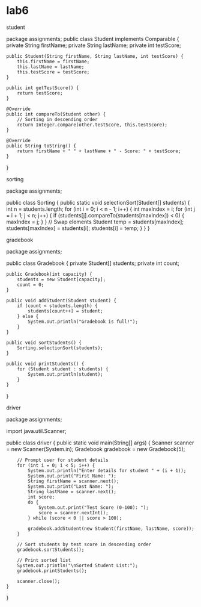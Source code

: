# lab6

student 

package assignments;
public class Student implements Comparable<Student> {
    private String firstName;
    private String lastName;
    private int testScore;

    public Student(String firstName, String lastName, int testScore) {
        this.firstName = firstName;
        this.lastName = lastName;
        this.testScore = testScore;
    }

    public int getTestScore() {
        return testScore;
    }

    @Override
    public int compareTo(Student other) {
        // Sorting in descending order
        return Integer.compare(other.testScore, this.testScore);
    }

    @Override
    public String toString() {
        return firstName + " " + lastName + " - Score: " + testScore;
    }
}


sorting

package assignments;

public class Sorting {
    public static void selectionSort(Student[] students) {
        int n = students.length;
        for (int i = 0; i < n - 1; i++) {
            int maxIndex = i;
            for (int j = i + 1; j < n; j++) {
                if (students[j].compareTo(students[maxIndex]) < 0) {
                    maxIndex = j;
                }
            }
            // Swap elements
            Student temp = students[maxIndex];
            students[maxIndex] = students[i];
            students[i] = temp;
        }
    }
}


gradebook

package assignments;

public class Gradebook {
    private Student[] students;
    private int count;

    public Gradebook(int capacity) {
        students = new Student[capacity];
        count = 0;
    }

    public void addStudent(Student student) {
        if (count < students.length) {
            students[count++] = student;
        } else {
            System.out.println("Gradebook is full!");
        }
    }

    public void sortStudents() {
        Sorting.selectionSort(students);
    }

    public void printStudents() {
        for (Student student : students) {
            System.out.println(student);
        }
    }
}


driver

package assignments;

import java.util.Scanner;

public class driver {
    public static void main(String[] args) {
        Scanner scanner = new Scanner(System.in);
        Gradebook gradebook = new Gradebook(5);

        // Prompt user for student details
        for (int i = 0; i < 5; i++) {
            System.out.println("Enter details for student " + (i + 1));
            System.out.print("First Name: ");
            String firstName = scanner.next();
            System.out.print("Last Name: ");
            String lastName = scanner.next();
            int score;
            do {
                System.out.print("Test Score (0-100): ");
                score = scanner.nextInt();
            } while (score < 0 || score > 100);

            gradebook.addStudent(new Student(firstName, lastName, score));
        }

        // Sort students by test score in descending order
        gradebook.sortStudents();

        // Print sorted list
        System.out.println("\nSorted Student List:");
        gradebook.printStudents();

        scanner.close();
    }
}
